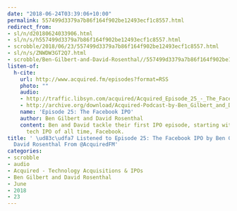 ```yaml
---
date: "2018-06-24T03:39:06+10:00"
permalink: 557499d3379a7b86f164f902be12493ecf1c8557.html
redirect_from:
- sl/n/d20180624033906.html
- sl/n/s/h557499d3379a7b86f164f902be12493ecf1c8557.html
- scrobble/2018/06/23/557499d3379a7b86f164f902be12493ecf1c8557.html
- sl/n/s/ZNWDW3GT2Q7.html
- scrobble/Ben-Gilbert-and-David-Rosenthal//557499d3379a7b86f164f902be12493ecf1c8557.html
listen-of:
  h-cite:
    url: http://www.acquired.fm/episodes?format=RSS
    photo: ""
    audio:
    - http://traffic.libsyn.com/acquired/Acquired_Episode_25_-_The_Facebook_IPO.mp3
    - http://archive.org/download/Acquired-Podcast-by-Ben_Gilbert_and_David_Rosenthal/Episode_25_The_Facebook_IPO.mp3
    name: 'Episode 25: The Facebook IPO'
    author: Ben Gilbert and David Rosenthal
    content: Ben and David tackle their first IPO episode, starting with the largest
      tech IPO of all time, Facebook.
title: ' \ud83c\udfa7 Listened to Episode 25: The Facebook IPO by Ben Gilbert and
  David Rosenthal From @AcquiredFM'
categories:
- scrobble
- audio
- Acquired - Technology Acquisitions & IPOs
- Ben Gilbert and David Rosenthal
- June
- 2018
- 23
---
```

